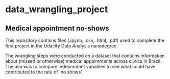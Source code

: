 # data_wrangling_project
## Medical appointment no-shows

This repository contains files (.ipynb, .csv,. html,. pdf) used to complete the first project in the Udacity Data Analysis nanodegree.

The wrangling steps were conducted on a dataset that contains information about (missed or otherwise) medical appointments across clinics in Brazil.
The aim was to compare independent variables to see what could have contributed to the rate of 'no shows'.
